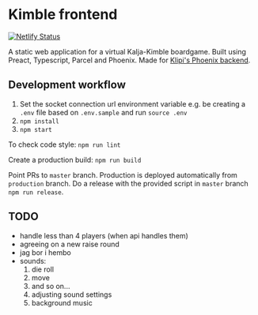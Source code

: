 # KimbIe frontend

[![Netlify Status](https://api.netlify.com/api/v1/badges/ee12766a-ab4d-4610-985b-1acdb8d9edb5/deploy-status)](https://app.netlify.com/sites/loving-ardinghelli-fa9c33/deploys)

A static web application for a virtual Kalja-Kimble boardgame. Built using Preact, Typescript, Parcel and Phoenix. Made for [Klipi's Phoenix backend](https://github.com/klipi/web_kimble).

## Development workflow

1. Set the socket connection url environment variable e.g. be creating a `.env` file based on `.env.sample` and run `source .env`
1. `npm install`
1. `npm start`

To check code style: `npm run lint`

Create a production build: `npm run build`

Point PRs to `master` branch. Production is deployed automatically from `production` branch. Do a release with the provided script in `master` branch `npm run release`.

## TODO

- handle less than 4 players (when api handles them)
- agreeing on a new raise round
- jag bor i hembo
- sounds:
  1. die roll
  1. move
  1. and so on...
  1. adjusting sound settings
  1. background music
